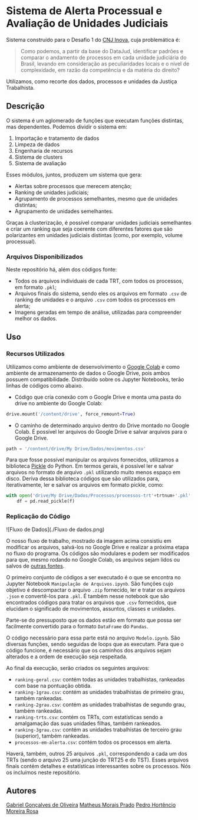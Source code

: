 # Sistema de Alerta Processual e Avaliação de Unidades Judiciais

Sistema construído para o Desafio 1 do [CNJ Inova](https://www.cnj-inova.com/), cuja problemática é:
>Como podemos, a partir da base do DataJud, identificar padrões e comparar o andamento de processos em cada unidade judiciária do Brasil, levando em consideração as peculiaridades locais e o nível de complexidade, em razão da competência e da matéria do direito?

Utilizamos, como recorte dos dados, processos e unidades da Justiça Trabalhista.

## Descrição

O sistema é um aglomerado de funções que executam funções distintas, mas dependentes. Podemos dividir o sistema em:
1. Importação e tratamento de dados
2. Limpeza de dados
3. Engenharia de recursos
4. Sistema de clusters
5. Sistema de avaliação

Esses módulos, juntos, produzem um sistema que gera:
* Alertas sobre processos que merecem atenção;
* Ranking de unidades judiciais;
* Agrupamento de processos semelhantes, mesmo que de unidades distintas;
* Agrupamento de unidades semelhantes.

Graças à clusterização, é possível comparar unidades judiciais semelhantes e criar um ranking que seja coerente com diferentes fatores que são polarizantes em unidades judiciais distintas (como, por exemplo, volume processual).

### Arquivos Disponibilizados
Neste repositório há, além dos códigos fonte:
* Todos os arquivos individuais de cada TRT, com todos os processos, em formato ```.pkl```;
* Arquivos finais do sistema, sendo eles os arquivos em formato ```.csv``` de ranking de unidades e o arquivo ```.csv``` com todos os processos em alerta;
* Imagens geradas em tempo de análise, utilizadas para compreender melhor os dados.

## Uso

### Recursos Utilizados

Utilizamos como ambiente de desenvolvimento o [Google Colab](https://colab.research.google.com/) e como ambiente de armazenamento de dados o Google Drive, pois ambos possuem compatibilidade. Distribuído sobre os Jupyter Notebooks, terão linhas de códigos como abaixo.

* Código que cria conexão com o Google Drive e monta uma pasta do drive no ambiente do Google Colab:
```python
drive.mount('/content/drive', force_remount=True)
```
* O caminho de determinado arquivo dentro do Drive montado no Google Colab. É possível ler arquivos do Google Drive e salvar arquivos para o Google Drive.
```python
path = '/content/drive/My Drive/Dados/movimentos.csv'
```

Para que fosse possível manipular os arquivos fornecidos, utilizamos a biblioteca [Pickle](https://docs.python.org/3/library/pickle.html) do Python. Em termos gerais, é possível ler e salvar arquivos no formato de arquivo ```.pkl``` utilizando muito menos espaço em disco. Deriva dessa biblioteca códigos que são utilizados para, iterativamente, ler e salvar os arquivos em formato pickle, como:

```python
with open('drive/My Drive/Dados/Processos/processos-trt'+trtnum+'.pkl','rb') as f:
    df = pd.read_pickle(f)
```

### Replicação do Código
![Fluxo de Dados](./Fluxo de dados.png)

O nosso fluxo de trabalho, mostrado da imagem acima consistiu em modificar os arquivos, salvá-los no Google Drive e realizar a próxima etapa no fluxo do programa. Os códigos são modulares e podem ser modificados para que, mesmo rodando no Google Colab, os arquivos sejam lidos ou salvos de [outras fontes](https://colab.research.google.com/notebooks/io.ipynb).

O primeiro conjunto de códigos a ser executado é o que se encontra no Jupyter Notebook ```Manipulação de Arquivos.ipynb```. São funções cujo objetivo é descompactar o arquivo ```.zip``` fornecido, ler e tratar os arquivos ```.json``` e convertê-los para ```.pkl```. É também nesse notebook que são encontrados códigos para tratar os arquivos que ```.csv``` fornecidos, que elucidam o significado de movimentos, assuntos, classes e unidades.

Parte-se do pressuposto que os dados estão em formato que possa ser facilmente convertido para o formato ```DataFrame``` do ```Pandas```.

O código necessário para essa parte está no arquivo ```Modelo.ipynb```. São diversas funções, sendo seguidas de loops que as executam. Para que o código funcione, é necessário que os caminhos dos arquivos sejam alterados e a ordem de execução seja respeitada.

Ao final da execução, serão criados os seguintes arquivos:

* ```ranking-geral.csv```: contém todas as unidades trabalhistas, rankeadas com base na pontuação obtida.
* ```ranking-1grau.csv```: contém as unidades trabalhistas de primeiro grau, também rankeadas.
* ```ranking-2grau.csv```: contém as unidades trabalhistas de segundo grau, também rankeadas.
* ```ranking-trts.csv```: contém os TRTs, com estatísticas sendo a amalgamação das suas unidades filhas, também rankeados.
* ```ranking-3grau.csv```: contém as unidades trabalhistas de terceiro grau (superior), também rankeadas.
* ```processos-em-alerta.csv```: contém todos os processos em alerta.

Haverá, também, outros 25 arquivos ```.pkl```, correspondendo a cada um dos TRTs (sendo o arquivo 25 uma junção do TRT25 e do TST). Esses arquivos finais contém detalhes e estatísticas interessantes sobre os processos. Nós os incluímos neste repositório.


## Autores
[Gabriel Gonçalves de Oliveira](https://www.linkedin.com/in/gabriel-goliveira/)
[Matheus Morais Prado](https://www.linkedin.com/in/matheus-prado-397aa917b/)
[Pedro Hortêncio Moreira Rosa](https://www.linkedin.com/in/pedro-hort%C3%AAncio-70647a16a/)
